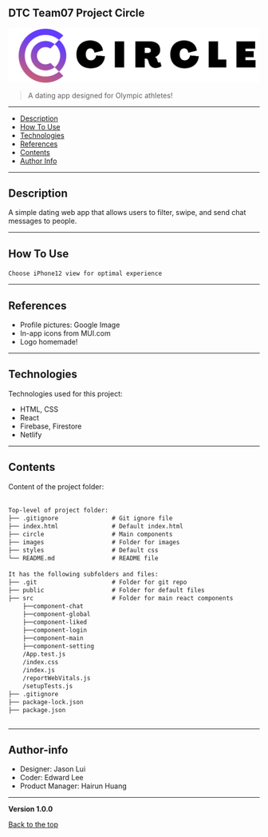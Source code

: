 ## DTC Team07 Project Circle
![Project Image](./images/circleLogo.png)

> A dating app designed for Olympic athletes!
---


* [Description](#description)
* [How To Use](#how-to-use)
* [Technologies](#technologies)
* [References](#references)
* [Contents](#contents)
* [Author Info](#author-info)
---


## Description
A simple dating web app that allows users to filter, swipe, and send chat messages to people.

---
## How To Use
`Choose iPhone12 view for optimal experience`

---
## References
* Profile pictures: Google Image
* In-app icons from MUI.com
* Logo homemade!
---
## Technologies
Technologies used for this project:
* HTML, CSS
* React
* Firebase, Firestore
* Netlify
---
	
## Contents
Content of the project folder:

```

Top-level of project folder: 
├── .gitignore               # Git ignore file
├── index.html               # Default index.html
├── circle                   # Main components
├── images                   # Folder for images                 
├── styles                   # Default css
└── README.md                # README file

It has the following subfolders and files:
├── .git                     # Folder for git repo
├── public                   # Folder for default files      
├── src                      # Folder for main react components
    ├──component-chat
    ├──component-global               
    ├──component-liked             
    ├──component-login              
    ├──component-main              
    ├──component-setting
    /App.test.js
    /index.css
    /index.js
    /reportWebVitals.js
    /setupTests.js   
├── .gitignore
├── package-lock.json
├── package.json


```
---
## Author-info
- Designer: Jason Lui
- Coder: Edward Lee
- Product Manager: Hairun Huang

---
**Version 1.0.0**

[Back to the top](#description)


